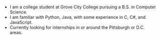 - I am a college student at Grove City College pursuing a B.S. in Computer Science.
- I am familiar with Python, Java, with some experience in C, C#, and JavaScript.
- Currently looking for internships in or around the Pittsburgh or D.C. areas.

<!---
hudsonhadley/hudsonhadley is a ✨ special ✨ repository because its `README.md` (this file) appears on your GitHub profile.
You can click the Preview link to take a look at your changes.
--->
